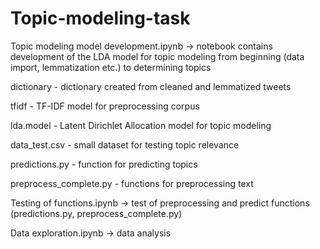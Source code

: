 # Topic-modeling-task

Topic modeling model development.ipynb -> notebook contains development of the LDA model for topic modeling from beginning (data import, lemmatization etc.) to determining topics

dictionary - dictionary created from cleaned and lemmatized tweets

tfidf - TF-IDF model for preprocessing corpus

lda.model - Latent Dirichlet Allocation model for topic modeling

data_test.csv - small dataset for testing topic relevance

predictions.py - function for predicting topics

preprocess_complete.py - functions for preprocessing text

Testing of functions.ipynb -> test of preprocessing and predict functions (predictions.py, preprocess_complete.py)

Data exploration.ipynb -> data analysis
